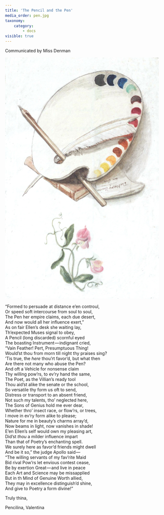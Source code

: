 ```yaml
---
title: 'The Pencil and the Pen'
media_order: pen.jpg
taxonomy:
    category:
        - docs
visible: true
---
```


<div class="author">Communicated by Miss Denman</div>

![Pen](pen.jpg?resize=400)

“Formed to persuade at distance e’en controul,  
Or speed soft intercourse from soul to soul,  
The Pen her empire claims, each due desert,  
And now would all her influence exert,”  
As on fair Ellen’s desk she waiting lay,  
Th’expected Muses signal to obey,  
A Pencil (long discarded) scornful eyed  
The boasting Instrument — indignant cried,  
“Vain Feather! Pert, Presumptuous Thing!  
Would’st thou from morn till night thy praises sing?  
’Tis true, the *here* thou’rt favor’d, but what then  
Are there not many who abuse the Pen?  
And oft a Vehicle for nonsense claim  
Thy willing pow’rs, to ev’ry hand the same,  
The Poet, as the Villian’s ready tool  
Thou aid’st alike the senate or the school,  
So versatile thy form us oft to send,  
Distress or transport to an absent friend,  
Not such my talents, tho’ neglected here,  
The Sons of Genius hold me ever dear,  
Whether thro’ insect race, or flow’rs, or trees,  
I move in ev’ry form alike to please;  
Nature for me in beauty’s charms array’d,  
Now beams in light, now vanishes in shade!  
E’en Ellen’s self would own my pleasing art,  
Did’st *thou* a milder influence impart  
Than that of Poetry’s enchanting spell.  
We surely here as favor’d friends might dwell  
And be it so,” the judge Apollo said —   
“The willing servants of my fav’rite Maid  
Bid rival Pow’rs let envious contest cease,  
Be by exertion Great — and live in peace  
Each Art and Science may be missapplied  
But in th Mind of Genuine Worth allied,  
They may in excellence distinguish’d shine,  
And give to Poetry a form divine!”  
  
Truly thina,  
  
Pencilina, Valentina  